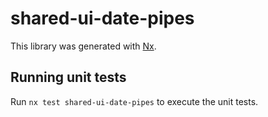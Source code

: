 # shared-ui-date-pipes

This library was generated with [Nx](https://nx.dev).

## Running unit tests

Run `nx test shared-ui-date-pipes` to execute the unit tests.
